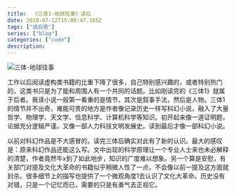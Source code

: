 ```yaml
---
title:  《三体1-地球往事》读后
date: 2018-07-12T15:08:47.165Z
tags: ["读后感"]
series: ["blog"]
categories: ["code"]
description:
---
```


![三体-地球往事](https://i.loli.net/2018/07/12/5b47773ce8706.jpg)

工作以后阅读虚构类书籍的比重下降了很多，自己特别感兴趣的，或者特别热门的，这类书只是为了能和周围人有一个共同的话题。比如刚读完的《三体1》就属于后者。我读小说一般第一看重的是情节，其次是叙事手法，然后是人物。三体1的情节并不出奇，难能可贵的地方是作者像记录历史一样写科幻小说，融入了大量哲学、物理学、天文学、信息科学、计算机科学等知识。初开起来像一道证明题，论据充分逻辑严谨。又像一部人力科技文明发展史。读到最后才像一部科幻小说。

以前对科幻作品是不大感冒的，读完三体后确实对此有了新的认识。最大的感叹是：原来科幻作品还能这么写。文中出现的科学原理让一个专业人士来也未必解释的清楚，作者竟然牛x到了如此地步，知识的广度难以想象。另一个算是安慰，有关部门对提及文化大革命的书籍似乎稍微人性了一点，不会像以前一提及这方面就封杀。很多细节上的描写也提供了一个微观角度1去认识了文化大革命。历史没有对错，只是一个记忆而已，需要的只是有勇气去正视它。